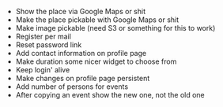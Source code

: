  - Show the place via Google Maps or shit
 - Make the place pickable with Google Maps or shit
 - Make image pickable (need S3 or something for this to work)
 - Register per mail
 - Reset password link
 - Add contact information on profile page
 - Make duration some nicer widget to choose from
 - Keep login' alive
 - Make changes on profile page persistent
 - Add number of persons for events
 - After copying an event show the new one, not the old one